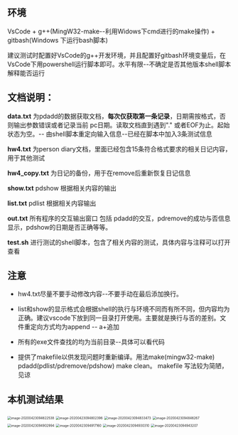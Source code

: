 ## 环境

VsCode + g++(MingW32-make--利用Widows下cmd进行的make操作)  +  gitbash(Windows 下运行bash脚本) 

建议测试时配置好VsCode的g++开发环境，并且配置好gitbash环境变量后，在VsCode下用powershell运行脚本即可。水平有限--不确定是否其他版本shell脚本解释能否运行

## 文档说明：

**data.txt** 为pdadd的数据获取文档，**每次仅获取第一条记录**，日期需按格式，否则输出参数错误或者记录当前 pc日期。读取文档直到遇到"." 或者EOF为止。起始状态为空。-- 由shell脚本重定向输入信息--已经在脚本中加入3条测试信息

**hw4.txt** 为person diary文档，里面已经包含15条符合格式要求的相关日记内容，用于其他测试

**hw4_copy.txt** 为日记的备份，用于在remove后重新恢复日记信息

**show.txt** pdshow 根据相关内容的输出

**list.txt** pdlist 根据相关内容输出

**out.txt** 所有程序的交互输出窗口 包括 pdadd的交互，pdremove的成功与否信息显示，pdshow的日期是否正确等等。

**test.sh** 进行测试的shell脚本，包含了相关内容的测试，具体内容与注释可以打开查看

## 注意

* hw4.txt尽量不要手动修改内容--不要手动在最后添加换行。

* list和show的显示格式会根据shell的执行与环境不同而有所不同，但内容均为正确。建议vscode下放到同一目录打开使用。主要就是换行与否的差别。文件重定向方式均为append -- a+追加

* 所有的exe文件查找的均为当前目录--具体可以看代码

* 提供了makefile以供发现问题时重新编译。用法make(mingw32-make) pdadd(pdlist/pdremove/pdshow) make clean。 makefile 写法较为简陋，见谅

## 本机测试结果

<img src="C:\Users\Dell\AppData\Roaming\Typora\typora-user-images\image-20200423094622538.png" alt="image-20200423094622538" style="zoom:50%;" />

<img src="C:\Users\Dell\AppData\Roaming\Typora\typora-user-images\image-20200423094802396.png" alt="image-20200423094802396" style="zoom:50%;" />



<img src="C:\Users\Dell\AppData\Roaming\Typora\typora-user-images\image-20200423094833473.png" alt="image-20200423094833473" style="zoom:50%;" />



<img src="C:\Users\Dell\AppData\Roaming\Typora\typora-user-images\image-20200423094846267.png" alt="image-20200423094846267" style="zoom:50%;" />



<img src="C:\Users\Dell\AppData\Roaming\Typora\typora-user-images\image-20200423094902994.png" alt="image-20200423094902994" style="zoom:50%;" />



<img src="C:\Users\Dell\AppData\Roaming\Typora\typora-user-images\image-20200423094917160.png" alt="image-20200423094917160" style="zoom:50%;" />



<img src="C:\Users\Dell\AppData\Roaming\Typora\typora-user-images\image-20200423094930310.png" alt="image-20200423094930310" style="zoom:50%;" />



<img src="C:\Users\Dell\AppData\Roaming\Typora\typora-user-images\image-20200423094943207.png" alt="image-20200423094943207" style="zoom:50%;" />